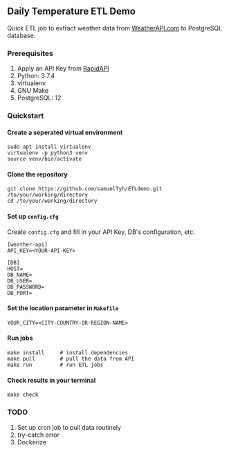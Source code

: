 ## Daily Temperature ETL Demo

Quick ETL job to extract weather data from [WeatherAPI.com](https://www.weatherapi.com/)
to PostgreSQL database.

### Prerequisites
1. Apply an API Key from [RapidAPI](https://rapidapi.com/marketplace)
2. Python: 3.7.4
3. virtualenv
4. GNU Make
5. PostgreSQL: 12

### Quickstart

#### Create a seperated virtual environment
```
sudo apt install virtualenv
virtualenv -p python3 venv
source venv/bin/activate
```

#### Clone the repository
```
git clone https://github.com/samuelTyh/ETLdemo.git /to/your/working/directory
cd /to/your/working/directory
```
#### Set up `config.cfg`
Create `config.cfg` and fill in your API Key, DB's configuration, etc.
```
[weather-api]
API_KEY=<YOUR-API-KEY>

[DB]
HOST=
DB_NAME=
DB_USER=
DB_PASSWORD=
DB_PORT=
```
#### Set the location parameter in `Makefile`
```
YOUR_CITY=<CITY-COUNTRY-OR-REGION-NAME>
```

#### Run jobs
```
make install     # install dependencies 
make pull        # pull the data from API
make run         # run ETL jobs
```
#### Check results in your terminal
```
make check
```

### TODO
1. Set up cron job to pull data routinely
2. try-catch error
3. Dockerize
